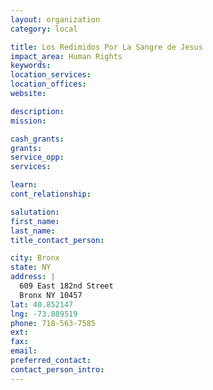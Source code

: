 ```yaml
---
layout: organization
category: local

title: Los Redimidos Por La Sangre de Jesus
impact_area: Human Rights
keywords: 
location_services: 
location_offices: 
website: 

description: 
mission: 

cash_grants: 
grants: 
service_opp: 
services: 

learn: 
cont_relationship: 

salutation: 
first_name: 
last_name: 
title_contact_person: 

city: Bronx
state: NY
address: |
  609 East 182nd Street     
  Bronx NY 10457
lat: 40.852147
lng: -73.889519
phone: 718-563-7585
ext: 
fax: 
email: 
preferred_contact: 
contact_person_intro: 
---
```


